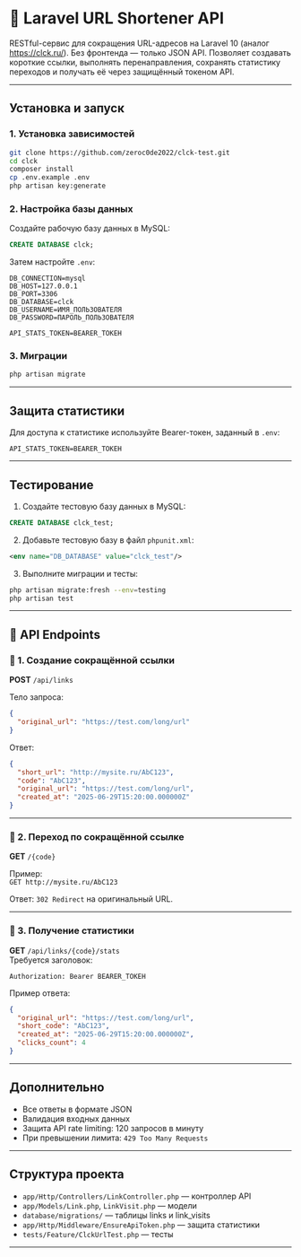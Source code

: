 
# 📎 Laravel URL Shortener API

RESTful-сервис для сокращения URL-адресов на Laravel 10 (аналог https://clck.ru/). Без фронтенда — только JSON API. Позволяет создавать короткие ссылки, выполнять перенаправления, сохранять статистику переходов и получать её через защищённый токеном API.

---

## Установка и запуск

### 1. Установка зависимостей

```bash
git clone https://github.com/zeroc0de2022/clck-test.git
cd clck
composer install
cp .env.example .env
php artisan key:generate
```

### 2. Настройка базы данных

Создайте рабочую базу данных в MySQL:

```sql
CREATE DATABASE clck;
```

Затем настройте `.env`:

```
DB_CONNECTION=mysql
DB_HOST=127.0.0.1
DB_PORT=3306
DB_DATABASE=clck
DB_USERNAME=ИМЯ_ПОЛЬЗОВАТЕЛЯ
DB_PASSWORD=ПАРОЛЬ_ПОЛЬЗОВАТЕЛЯ

API_STATS_TOKEN=BEARER_ТОКЕН
```

### 3. Миграции

```bash
php artisan migrate
```

---

## Защита статистики

Для доступа к статистике используйте Bearer-токен, заданный в `.env`:

```
API_STATS_TOKEN=BEARER_ТОКЕН
```

---

## Тестирование

1. Создайте тестовую базу данных в MySQL:
```sql
CREATE DATABASE clck_test;
```

2. Добавьте тестовую базу в файл `phpunit.xml`:
```xml
<env name="DB_DATABASE" value="clck_test"/>
```

3. Выполните миграции и тесты:
```bash
php artisan migrate:fresh --env=testing
php artisan test
```

---

## 📡 API Endpoints

### 🔹 1. Создание сокращённой ссылки

**POST** `/api/links`

Тело запроса:

```json
{
  "original_url": "https://test.com/long/url"
}
```

Ответ:

```json
{
  "short_url": "http://mysite.ru/AbC123",
  "code": "AbC123",
  "original_url": "https://test.com/long/url",
  "created_at": "2025-06-29T15:20:00.000000Z"
}
```

---

### 🔹 2. Переход по сокращённой ссылке

**GET** `/{code}`

Пример:  
`GET http://mysite.ru/AbC123`

Ответ: `302 Redirect` на оригинальный URL.

---

### 🔹 3. Получение статистики

**GET** `/api/links/{code}/stats`  
Требуется заголовок:

```
Authorization: Bearer BEARER_ТОКЕН
```

Пример ответа:

```json
{
  "original_url": "https://test.com/long/url",
  "short_code": "AbC123",
  "created_at": "2025-06-29T15:20:00.000000Z",
  "clicks_count": 4
}
```

---

## Дополнительно

- Все ответы в формате JSON
- Валидация входных данных
- Защита API rate limiting: 120 запросов в минуту
- При превышении лимита: `429 Too Many Requests`

---

## Структура проекта

- `app/Http/Controllers/LinkController.php` — контроллер API
- `app/Models/Link.php`, `LinkVisit.php` — модели
- `database/migrations/` — таблицы links и link_visits
- `app/Http/Middleware/EnsureApiToken.php` — защита статистики
- `tests/Feature/ClckUrlTest.php` — тесты

---
